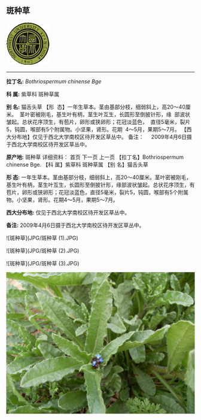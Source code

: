 ## 斑种草

![西北大学校园网络植物志](JPG/nwu.gif)

---

**拉丁名:**  _Bothriospermum chinense Bge_

**科 属:** 紫草科 斑种草属

**别 名:** 猫舌头草
【形  态】一年生草本。茎由基部分枝，细弱斜上，高20～40厘米。
 茎叶密被刚毛，基生叶有柄，茎生叶互生，长圆形至倒披针形，缘
 部波状皱起。总状花序顶生，有苞片，卵形或狭卵形；花冠淡蓝色，
 直径5毫米，裂片5，钝圆，喉部有5个附属物。小坚果，肾形。花期
 4～5月，果期5～7月。
【西大分布地】仅见于西北大学南校区待开发区草丛中。
备注：
    2009年4月6日摄于西北大学南校区待开发区草丛中。

**原产地:** 斑种草
详细资料： 首页 下一页 上一页 
【拉丁名】Bothriospermum chinense Bge.
【科 属】紫草科 斑种草属
【别 名】猫舌头草

**形  态:** 一年生草本。茎由基部分枝，细弱斜上，高20～40厘米。茎叶密被刚毛，基生叶有柄，茎生叶互生，长圆形至倒披针形，缘部波状皱起。总状花序顶生，有苞片，卵形或狭卵形；花冠淡蓝色，直径5毫米，裂片5，钝圆，喉部有5个附属物。小坚果，肾形。花期4～5月，果期5～7月。

**西大分布地:** 仅见于西北大学南校区待开发区草丛中。

**备注:** 2009年4月6日摄于西北大学南校区待开发区草丛中。

![斑种草](JPG/斑种草 (1).JPG) 

![斑种草](JPG/斑种草 (2).JPG) 

![斑种草](JPG/斑种草 (3).JPG) 

![斑种草](JPG/斑种草.JPG) 

